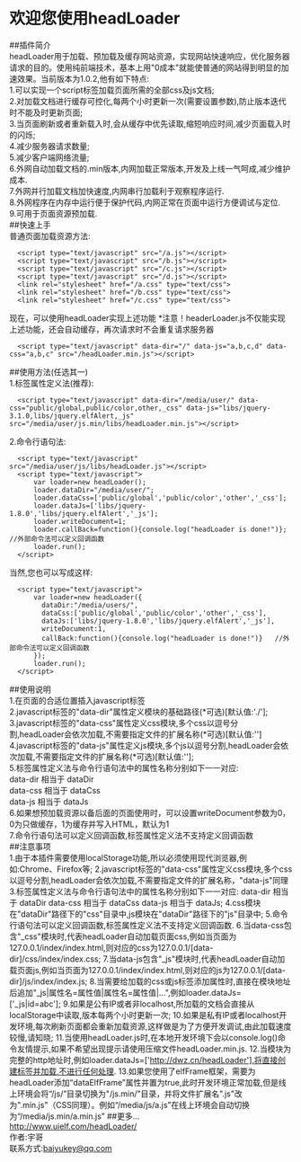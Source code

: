 欢迎您使用headLoader
===
##插件简介<br>
    headLoader用于加载、预加载及缓存网站资源，实现网站快速响应，优化服务器请求的目的。使用纯前端技术，基本上用"0成本"就能使普通的网站得到明显的加速效果。当前版本为1.0.2,他有如下特点:<br>
    1.可以实现一个script标签加载页面所需的全部css及js文档;<br>
    2.对加载文档进行缓存可控化,每两个小时更新一次(需要设置参数),防止版本迭代时不能及时更新页面;<br>
    3.当页面刷新或者重新载入时,会从缓存中优先读取,缩短响应时间,减少页面载入时的闪烁;<br>
    4.减少服务器请求数量;<br>
    5.减少客户端网络流量;<br>
    6.外网自动加载文档的.min版本,内网加载正常版本,开发及上线一气呵成,减少维护成本.<br>
    7.外网并行加载文档加快速度,内网串行加载利于观察程序运行.<br>
    8.外网程序在内存中运行便于保护代码,内网正常在页面中运行方便调试与定位.<br>
    9.可用于页面资源预加载.<br>
##快速上手<br>
    普通页面加载资源方法:<br>
    
      <script type="text/javascript" src="/a.js"></script>
      <script type="text/javascript" src="/b.js"></script>
      <script type="text/javascript" src="/c.js"></script>
      <script type="text/javascript" src="/d.js"></script>
      <link rel="stylesheet" href="/a.css" type="text/css">
      <link rel="stylesheet" href="/b.css" type="text/css">
      <link rel="stylesheet" href="/c.css" type="text/css">
    
   现在，可以使用headLoader实现上述功能  *注意！headerLoader.js不仅能实现上述功能，还会自动缓存，再次请求时不会重复请求服务器<br>
   
      <script type="text/javascript" data-dir="/" data-js="a,b,c,d" data-css="a,b,c" src="/headLoader.min.js"></script>
      
##使用方法(任选其一)<br>
   1.标签属性定义法(推荐):<br>
    
      <script type="text/javascript" data-dir="/media/user/" data-css="public/global,public/color,other,_css" data-js="libs/jquery-3.1.0,libs/jquery.elfAlert,_js" src="/media/user/js.min/libs/headLoader.min.js"></script>
        
   2.命令行语句法:
    
      <script type="text/javascript" src="/media/user/js/libs/headLoader.js"></script>
      <script type="text/javascript">
          var loader=new headLoader();
          loader.dataDir="/media/user/";
          loader.dataCss=['public/global','public/color','other','_css'];
          loader.dataJs=['libs/jquery-1.8.0','libs/jquery.elfAlert','_js'];
          loader.writeDocument=1;
          loader.callBack=function(){console.log("headLoader is done!")};   //外部命令法可以定义回调函数
          loader.run();
      </script>
      
   当然,您也可以写成这样:
   
      <script type="text/javascript">
          var loader=new headLoader({
            dataDir:"/media/users/",
            dataCss:['public/global','public/color','other','_css'],
            dataJs:['libs/jquery-1.8.0','libs/jquery.elfAlert','_js'],
            writeDocument:1,
            callBack:function(){console.log("headLoader is done!")}   //外部命令法可以定义回调函数
          });
          loader.run();
      </script>
      
##使用说明<br>
    1.在页面的合适位置插入javascript标签<br>
    2.javascript标签的"data-dir"属性定义模块的基础路径(*可选)[默认值:'./'];<br>
    3.javascript标签的"data-css"属性定义css模块,多个css以逗号分割,headLoader会依次加载,不需要指定文件的扩展名称(*可选)[默认值:'']<br>
    4.javascript标签的"data-js"属性定义js模块,多个js以逗号分割,headLoader会依次加载,不需要指定文件的扩展名称(*可选)[默认值:''];<br>
    5.标签属性定义法与命令行语句法中的属性名称分别如下一一对应:<br>
        data-dir  相当于 dataDir<br>
        data-css 相当于 dataCss<br>
        data-js    相当于 dataJs<br>
    6.如果想预加载资源以备后面的页面使用时，可以设置writeDocument参数为0，0为只做缓存，1为缓存并写入HTML，默认为1<br>
    7.命令行语句法可以定义回调函数,标签属性定义法不支持定义回调函数<br>
##注意事项<br>
    1.由于本插件需要使用localStorage功能,所以必须使用现代浏览器,例如:Chrome、Firefox等;
    2.javascript标签的"data-css"属性定义css模块,多个css以逗号分割,headLoader会依次加载,不需要指定文件的扩展名称，"data-js"同理
    3.标签属性定义法与命令行语句法中的属性名称分别如下一一对应: data-dir 相当于 dataDir data-css 相当于 dataCss data-js 相当于 dataJs;
    4.css模块在"dataDir"路径下的"css"目录中,js模块在"dataDir"路径下的"js"目录中;
    5.命令行语句法可以定义回调函数,标签属性定义法不支持定义回调函数.
    6.当data-css包含"_css"模块时,代表headLoader自动加载页面css,例如当页面为127.0.0.1/index/index.html,则对应的css为127.0.0.1/[data-dir]/css/index/index.css;
    7.当data-js包含"_js"模块时,代表headLoader自动加载页面js,例如当页面为127.0.0.1/index/index.html,则对应的js为127.0.0.1/[data-dir]/js/index/index.js;
    8.当需要给加载的css或js标签添加属性时,直接在模块地址后追加"_js|属性名=属性值|属性名=属性值|...",例如loader.dataJs=['_js|id=abc'];
    9.如果是公有IP或者非localhost,所加载的文档会直接从localStorage中读取,版本每两个小时更新一次;
    10.如果是私有IP或者localhost开发环境,每次刷新页面都会重新加载资源,这样做是为了方便开发调试,由此加载速度较慢,请知晓;
    11.当使用headLoader.js时,在本地开发环境下会以console.log()命令友情提示,如果不希望出现提示请使用压缩文件headLoader.min.js.
    12.当模块为完整的http地址时,例如loader.dataJs=['http://dwz.cn/headLoader'],将直接创建标签并加载,不进行任何处理.
    13.如果您使用了elfFrame框架，需要为headLoader添加“dataElfFrame”属性并置为true,此时开发环境正常加载,但是线上环境会将“/js/”目录切换为"/js.min/"目录，并将文件扩展名".js"改为".min.js"（CSS同理）。例如“/media/js/a.js”在线上环境会自动切换为“/media/js.min/a.min.js”
##更多...<br>
      http://www.uielf.com/headLoader/<br>
      作者:宇哥<br>
      联系方式:baiyukey@qq.com<br>
